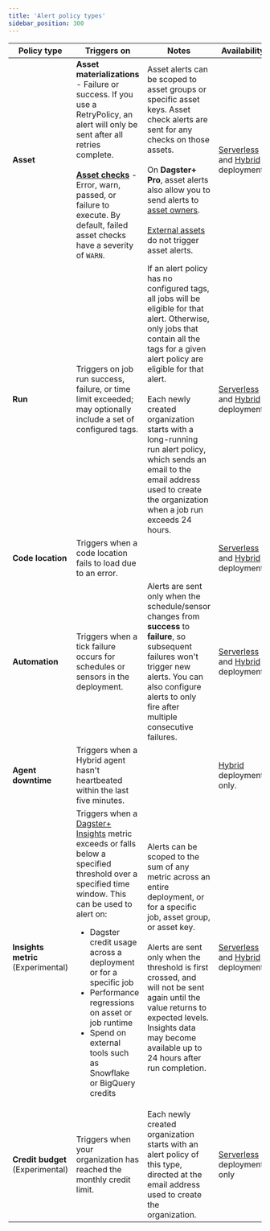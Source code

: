 ```yaml
---
title: 'Alert policy types'
sidebar_position: 300
---
```


| Policy type | Triggers on | Notes  | Availability |
|-------------|-------------|--------|--------------|
| **Asset** | **Asset materializations** - Failure or success. If you use a RetryPolicy, an alert will only be sent after all retries complete.<br /><br />**[Asset checks](/guides/test/asset-checks)** - Error, warn, passed, or failure to execute. By default, failed asset checks have a severity of `WARN`. | Asset alerts can be scoped to asset groups or specific asset keys. Asset check alerts are sent for any checks on those assets.<br /><br />On **Dagster+ Pro**, asset alerts also allow you to send alerts to [asset owners](/guides/build/assets/metadata-and-tags/#owners).<br /><br />[External assets](/guides/build/assets/external-assets) do not trigger asset alerts. | [Serverless](/dagster-plus/deployment/deployment-types/serverless/) and [Hybrid](/dagster-plus/deployment/deployment-types/hybrid/) deployments  |
| **Run** | Triggers on job run success, failure, or time limit exceeded; may optionally include a set of configured tags. | If an alert policy has no configured tags, all jobs will be eligible for that alert. Otherwise, only jobs that contain all the tags for a given alert policy are eligible for that alert.<br /><br />Each newly created organization starts with a long-running run alert policy, which sends an email to the email address used to create the organization when a job run exceeds 24 hours. |[Serverless](/dagster-plus/deployment/deployment-types/serverless/) and [Hybrid](/dagster-plus/deployment/deployment-types/hybrid/) deployments  |
| **Code location** | Triggers when a code location fails to load due to an error. | | [Serverless](/dagster-plus/deployment/deployment-types/serverless/) and [Hybrid](/dagster-plus/deployment/deployment-types/hybrid/) deployments |
| **Automation** | Triggers when a tick failure occurs for schedules or sensors in the deployment. | Alerts are sent only when the schedule/sensor changes from **success** to **failure**, so subsequent failures won't trigger new alerts. You can also configure alerts to only fire after multiple consecutive failures. | [Serverless](/dagster-plus/deployment/deployment-types/serverless/) and [Hybrid](/dagster-plus/deployment/deployment-types/hybrid/) deployments  |
| **Agent downtime** | Triggers when a Hybrid agent hasn't heartbeated within the last five minutes. | | [Hybrid](/dagster-plus/deployment/deployment-types/hybrid/) deployments only. |
| **Insights metric** (Experimental) | Triggers when a [Dagster+ Insights](/dagster-plus/features/insights/) metric exceeds or falls below a specified threshold over a specified time window. This can be used to alert on:<ul><li>Dagster credit usage across a deployment or for a specific job</li><li>Performance regressions on asset or job runtime</li><li>Spend on external tools such as Snowflake or BigQuery credits</li></ul> | Alerts can be scoped to the sum of any metric across an entire deployment, or for a specific job, asset group, or asset key.<br /><br />Alerts are sent only when the threshold is first crossed, and will not be sent again until the value returns to expected levels. Insights data may become available up to 24 hours after run completion. | [Serverless](/dagster-plus/deployment/deployment-types/serverless/) and [Hybrid](/dagster-plus/deployment/deployment-types/hybrid/) deployments |
| **Credit budget** (Experimental) | Triggers when your organization has reached the monthly credit limit. | Each newly created organization starts with an alert policy of this type, directed at the email address used to create the organization. | [Serverless](/dagster-plus/deployment/deployment-types/serverless/) deployments only |
